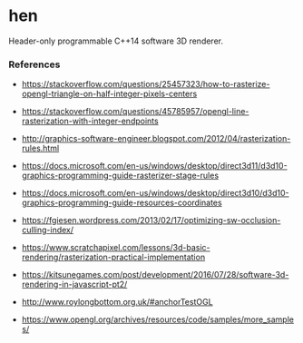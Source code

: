 hen
===

Header-only programmable C++14 software 3D renderer.

###  References
* https://stackoverflow.com/questions/25457323/how-to-rasterize-opengl-triangle-on-half-integer-pixels-centers
* https://stackoverflow.com/questions/45785957/opengl-line-rasterization-with-integer-endpoints
* http://graphics-software-engineer.blogspot.com/2012/04/rasterization-rules.html
* https://docs.microsoft.com/en-us/windows/desktop/direct3d11/d3d10-graphics-programming-guide-rasterizer-stage-rules
* https://docs.microsoft.com/en-us/windows/desktop/direct3d10/d3d10-graphics-programming-guide-resources-coordinates
* https://fgiesen.wordpress.com/2013/02/17/optimizing-sw-occlusion-culling-index/
* https://www.scratchapixel.com/lessons/3d-basic-rendering/rasterization-practical-implementation
* https://kitsunegames.com/post/development/2016/07/28/software-3d-rendering-in-javascript-pt2/

* http://www.roylongbottom.org.uk/#anchorTestOGL
* https://www.opengl.org/archives/resources/code/samples/more_samples/
